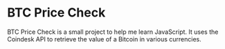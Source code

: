 # BTC Price Check

BTC Price Check is a small project to help me learn JavaScript. It uses the Coindesk API to retrieve the value of a Bitcoin in various currencies.

